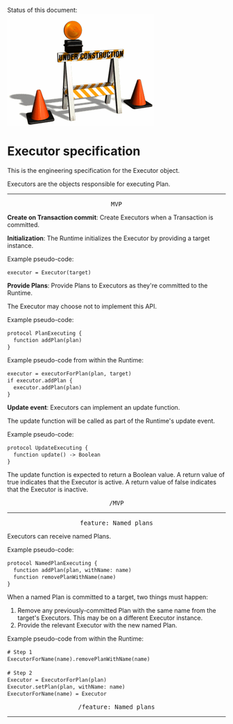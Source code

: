 Status of this document:
![](../../_assets/under-construction-flashing-barracade-animation.gif)

# Executor specification

This is the engineering specification for the Executor object.

Executors are the objects responsible for executing Plan.

---

<p style="text-align:center"><tt>MVP</tt></p>

**Create on Transaction commit**: Create Executors when a Transaction is committed.

**Initialization**: The Runtime initializes the Executor by providing a target instance.

Example pseudo-code:

    executor = Executor(target)

**Provide Plans**: Provide Plans to Executors as they're committed to the Runtime.

The Executor may choose not to implement this API.

Example pseudo-code:

    protocol PlanExecuting {
      function addPlan(plan)
    }

Example pseudo-code from within the Runtime:

    executor = executorForPlan(plan, target)
    if executor.addPlan {
      executor.addPlan(plan)
    }

**Update event**: Executors can implement an update function.

The update function will be called as part of the Runtime's update event.

Example pseudo-code:

    protocol UpdateExecuting {
      function update() -> Boolean
    }

The update function is expected to return a Boolean value. A return value of true indicates that the Executor is active. A return value of false indicates that the Executor is inactive.

<p style="text-align:center"><tt>/MVP</tt></p>

---

<p style="text-align:center"><tt>feature: Named plans</tt></p>

Executors can receive named Plans.

Example pseudo-code:

    protocol NamedPlanExecuting {
      function addPlan(plan, withName: name)
      function removePlanWithName(name)
    }

When a named Plan is committed to a target, two things must happen:

1. Remove any previously-committed Plan with the same name from the target's Executors. This may be on a different Executor instance.
2. Provide the relevant Executor with the new named Plan.

Example pseudo-code from within the Runtime:

    # Step 1
    ExecutorForName(name).removePlanWithName(name)
    
    # Step 2
    Executor = ExecutorForPlan(plan)
    Executor.setPlan(plan, withName: name)
    ExecutorForName(name) = Executor

<p style="text-align:center"><tt>/feature: Named plans</tt></p>

---
